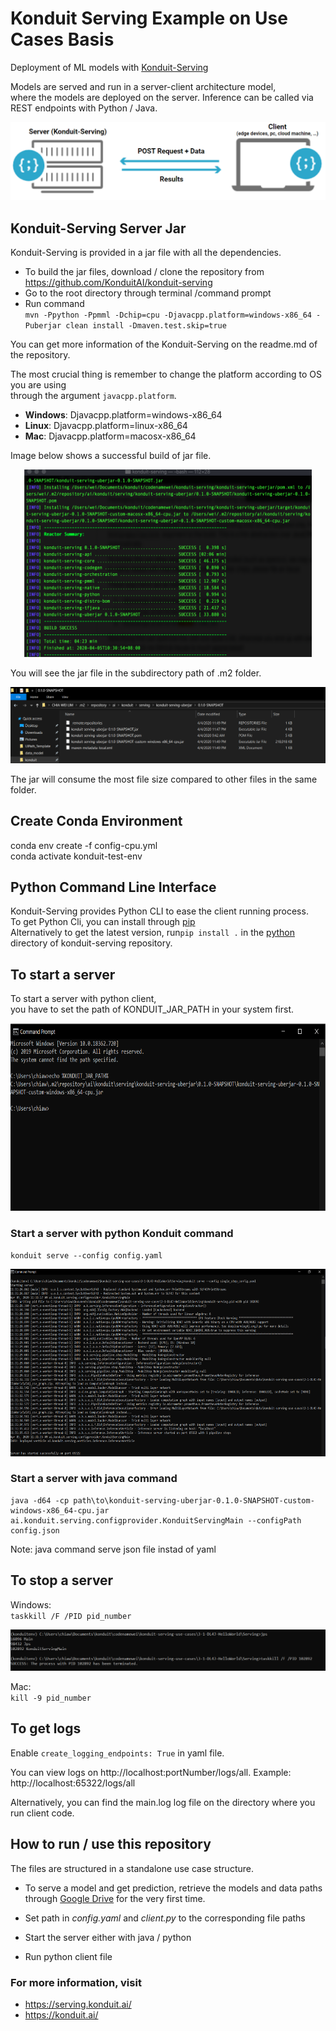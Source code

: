 # Konduit Serving Example on Use Cases Basis

Deployment of ML models with [Konduit-Serving](https://github.com/KonduitAI/konduit-serving)

Models are served and run in a server-client architecture model,  
where the models are deployed on the server.
Inference can be called via REST endpoints with Python / Java. 

![ClientServer](metadata/clientserver.png)
                
## Konduit-Serving Server Jar
Konduit-Serving is provided in a jar file with all the dependencies.  
- To build the jar files, download / clone the repository from https://github.com/KonduitAI/konduit-serving  
- Go to the root directory through terminal /command prompt 
- Run command  
 `mvn -Ppython -Ppmml -Dchip=cpu -Djavacpp.platform=windows-x86_64 -Puberjar clean install -Dmaven.test.skip=true`

You can get more information of the Konduit-Serving on the readme.md of the repository.  

The most crucial thing is remember to change the platform according to OS you are using  
through the argument `javacpp.platform`.
- **Windows**: Djavacpp.platform=windows-x86_64
- **Linux**: Djavacpp.platform=linux-x86_64
- **Mac**: Djavacpp.platform=macosx-x86_64

Image below shows a successful build of jar file.  

<p align="center">
  <img width="460" height="300" src="metadata/jarbuild.png">
</p>

You will see the jar file in the subdirectory path of .m2 folder.

![JarLocation](metadata/jarlocation.png)

The jar will consume the most file size compared to other files in the same folder.  

## Create Conda Environment
conda env create -f config-cpu.yml  
conda activate konduit-test-env

## Python Command Line Interface  

Konduit-Serving provides Python CLI to ease the client running process.  
To get Python Cli, you can install through [pip](https://pypi.org/project/konduit/)  
Alternatively to get the latest version, run`pip install .` in the [python](https://github.com/KonduitAI/konduit-serving/tree/master/python) directory of konduit-serving repository.

## To start a server
To start a server with python client,  
you have to set the path of KONDUIT_JAR_PATH in your system first.  

<p align="center">
  <img width="640" height="300" src="metadata/setJarPath.PNG">
</p>

### Start a server with python Konduit command
```
konduit serve --config config.yaml
```

<p align="center">
  <img width="640" height="300" src="metadata/start-server.PNG">
</p>

### Start a server with java command
```
java -d64 -cp path\to\konduit-serving-uberjar-0.1.0-SNAPSHOT-custom-windows-x86_64-cpu.jar ai.konduit.serving.configprovider.KonduitServingMain --configPath config.json
```
Note: java command serve json file instad of yaml  

## To stop a server
Windows:  
`taskkill /F /PID pid_number`

![KillServer](metadata/kill-server.PNG)

Mac:  
`kill -9 pid_number`

## To get logs
Enable `create_logging_endpoints: True` in yaml file.

You can view logs on http://localhost:portNumber/logs/all. Example: http://localhost:65322/logs/all

Alternatively, you can find the main.log log file on the directory where you run client code. 

## How to run / use this repository  
The files are structured in a standalone use case structure.
- To serve a model and get prediction, retrieve the models and data paths through [Google Drive](https://drive.google.com/drive/folders/1v094WDWZrSlPeDHdqQqAoyudsz_tNRPS?usp=sharing) for the very first time.

- Set path in *config.yaml* and *client.py* to the corresponding file paths

- Start the server either with java / python

- Run python client file

### For more information, visit 
- https://serving.konduit.ai/ 
- https://konduit.ai/
